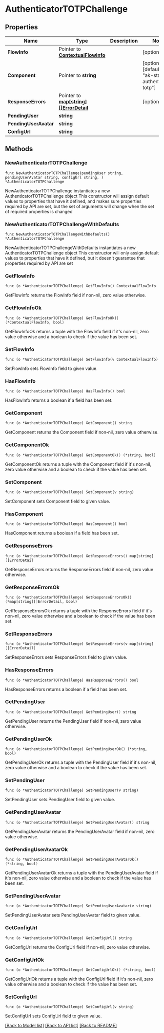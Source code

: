 # AuthenticatorTOTPChallenge

## Properties

Name | Type | Description | Notes
------------ | ------------- | ------------- | -------------
**FlowInfo** | Pointer to [**ContextualFlowInfo**](ContextualFlowInfo.md) |  | [optional] 
**Component** | Pointer to **string** |  | [optional] [default to "ak-stage-authenticator-totp"]
**ResponseErrors** | Pointer to [**map[string][]ErrorDetail**](array.md) |  | [optional] 
**PendingUser** | **string** |  | 
**PendingUserAvatar** | **string** |  | 
**ConfigUrl** | **string** |  | 

## Methods

### NewAuthenticatorTOTPChallenge

`func NewAuthenticatorTOTPChallenge(pendingUser string, pendingUserAvatar string, configUrl string, ) *AuthenticatorTOTPChallenge`

NewAuthenticatorTOTPChallenge instantiates a new AuthenticatorTOTPChallenge object
This constructor will assign default values to properties that have it defined,
and makes sure properties required by API are set, but the set of arguments
will change when the set of required properties is changed

### NewAuthenticatorTOTPChallengeWithDefaults

`func NewAuthenticatorTOTPChallengeWithDefaults() *AuthenticatorTOTPChallenge`

NewAuthenticatorTOTPChallengeWithDefaults instantiates a new AuthenticatorTOTPChallenge object
This constructor will only assign default values to properties that have it defined,
but it doesn't guarantee that properties required by API are set

### GetFlowInfo

`func (o *AuthenticatorTOTPChallenge) GetFlowInfo() ContextualFlowInfo`

GetFlowInfo returns the FlowInfo field if non-nil, zero value otherwise.

### GetFlowInfoOk

`func (o *AuthenticatorTOTPChallenge) GetFlowInfoOk() (*ContextualFlowInfo, bool)`

GetFlowInfoOk returns a tuple with the FlowInfo field if it's non-nil, zero value otherwise
and a boolean to check if the value has been set.

### SetFlowInfo

`func (o *AuthenticatorTOTPChallenge) SetFlowInfo(v ContextualFlowInfo)`

SetFlowInfo sets FlowInfo field to given value.

### HasFlowInfo

`func (o *AuthenticatorTOTPChallenge) HasFlowInfo() bool`

HasFlowInfo returns a boolean if a field has been set.

### GetComponent

`func (o *AuthenticatorTOTPChallenge) GetComponent() string`

GetComponent returns the Component field if non-nil, zero value otherwise.

### GetComponentOk

`func (o *AuthenticatorTOTPChallenge) GetComponentOk() (*string, bool)`

GetComponentOk returns a tuple with the Component field if it's non-nil, zero value otherwise
and a boolean to check if the value has been set.

### SetComponent

`func (o *AuthenticatorTOTPChallenge) SetComponent(v string)`

SetComponent sets Component field to given value.

### HasComponent

`func (o *AuthenticatorTOTPChallenge) HasComponent() bool`

HasComponent returns a boolean if a field has been set.

### GetResponseErrors

`func (o *AuthenticatorTOTPChallenge) GetResponseErrors() map[string][]ErrorDetail`

GetResponseErrors returns the ResponseErrors field if non-nil, zero value otherwise.

### GetResponseErrorsOk

`func (o *AuthenticatorTOTPChallenge) GetResponseErrorsOk() (*map[string][]ErrorDetail, bool)`

GetResponseErrorsOk returns a tuple with the ResponseErrors field if it's non-nil, zero value otherwise
and a boolean to check if the value has been set.

### SetResponseErrors

`func (o *AuthenticatorTOTPChallenge) SetResponseErrors(v map[string][]ErrorDetail)`

SetResponseErrors sets ResponseErrors field to given value.

### HasResponseErrors

`func (o *AuthenticatorTOTPChallenge) HasResponseErrors() bool`

HasResponseErrors returns a boolean if a field has been set.

### GetPendingUser

`func (o *AuthenticatorTOTPChallenge) GetPendingUser() string`

GetPendingUser returns the PendingUser field if non-nil, zero value otherwise.

### GetPendingUserOk

`func (o *AuthenticatorTOTPChallenge) GetPendingUserOk() (*string, bool)`

GetPendingUserOk returns a tuple with the PendingUser field if it's non-nil, zero value otherwise
and a boolean to check if the value has been set.

### SetPendingUser

`func (o *AuthenticatorTOTPChallenge) SetPendingUser(v string)`

SetPendingUser sets PendingUser field to given value.


### GetPendingUserAvatar

`func (o *AuthenticatorTOTPChallenge) GetPendingUserAvatar() string`

GetPendingUserAvatar returns the PendingUserAvatar field if non-nil, zero value otherwise.

### GetPendingUserAvatarOk

`func (o *AuthenticatorTOTPChallenge) GetPendingUserAvatarOk() (*string, bool)`

GetPendingUserAvatarOk returns a tuple with the PendingUserAvatar field if it's non-nil, zero value otherwise
and a boolean to check if the value has been set.

### SetPendingUserAvatar

`func (o *AuthenticatorTOTPChallenge) SetPendingUserAvatar(v string)`

SetPendingUserAvatar sets PendingUserAvatar field to given value.


### GetConfigUrl

`func (o *AuthenticatorTOTPChallenge) GetConfigUrl() string`

GetConfigUrl returns the ConfigUrl field if non-nil, zero value otherwise.

### GetConfigUrlOk

`func (o *AuthenticatorTOTPChallenge) GetConfigUrlOk() (*string, bool)`

GetConfigUrlOk returns a tuple with the ConfigUrl field if it's non-nil, zero value otherwise
and a boolean to check if the value has been set.

### SetConfigUrl

`func (o *AuthenticatorTOTPChallenge) SetConfigUrl(v string)`

SetConfigUrl sets ConfigUrl field to given value.



[[Back to Model list]](../README.md#documentation-for-models) [[Back to API list]](../README.md#documentation-for-api-endpoints) [[Back to README]](../README.md)


